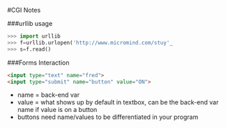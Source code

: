 #CGI Notes

###urllib usage
```python
>>> import urllib
>>> f=urllib.urlopen('http://www.micromind.com/stuy'_
>>> s=f.read()
```

###Forms Interaction
```html
<input type="text" name="fred">
<input type="submit" name="button" value="ON">
```
- name = back-end var
- value = what shows up by default in textbox, can be the back-end var name if value is on a button
- buttons need name/values to be differentiated in your program
